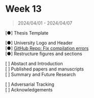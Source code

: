 # Week 13

> 2024/04/01 - 2024/04/07

[●] Thesis Template  

[●] University Logo and Header  
[●] [GitHub Repo: Fix compilation errors](https://github.com/wuhanstudio/phd-thesis)  
[●] Restructure figures and sections  

[&nbsp;] Abstact and Introduction  
[&nbsp;] Published papers and manuscripts  
[&nbsp;] Summary and Future Research  

[&nbsp;] Adversarial Tracking  
[&nbsp;] Acknowledgements  
